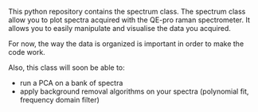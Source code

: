 This python repository contains the spectrum class.
The spectrum class allow you to plot spectra acquired with the QE-pro raman spectrometer.
It allows you to easily manipulate and visualise the data you acquired.

For now, the way the data is organized is important in order to make the code work.

Also, this class will soon be able to:
  - run a PCA on a bank of spectra
  - apply background removal algorithms on your spectra (polynomial fit, frequency domain filter)
  
  
